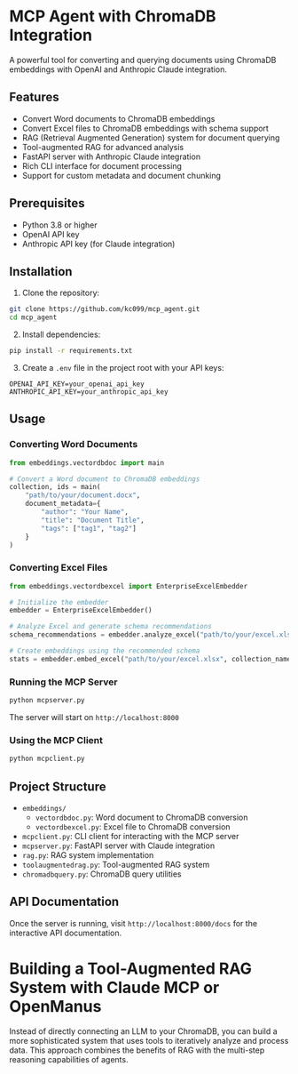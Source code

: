 # MCP Agent with ChromaDB Integration

A powerful tool for converting and querying documents using ChromaDB embeddings with OpenAI and Anthropic Claude integration.

## Features

- Convert Word documents to ChromaDB embeddings
- Convert Excel files to ChromaDB embeddings with schema support
- RAG (Retrieval Augmented Generation) system for document querying
- Tool-augmented RAG for advanced analysis
- FastAPI server with Anthropic Claude integration
- Rich CLI interface for document processing
- Support for custom metadata and document chunking

## Prerequisites

- Python 3.8 or higher
- OpenAI API key
- Anthropic API key (for Claude integration)

## Installation

1. Clone the repository:
```bash
git clone https://github.com/kc099/mcp_agent.git
cd mcp_agent
```

2. Install dependencies:
```bash
pip install -r requirements.txt
```

3. Create a `.env` file in the project root with your API keys:
```
OPENAI_API_KEY=your_openai_api_key
ANTHROPIC_API_KEY=your_anthropic_api_key
```

## Usage

### Converting Word Documents

```python
from embeddings.vectordbdoc import main

# Convert a Word document to ChromaDB embeddings
collection, ids = main(
    "path/to/your/document.docx",
    document_metadata={
        "author": "Your Name",
        "title": "Document Title",
        "tags": ["tag1", "tag2"]
    }
)
```

### Converting Excel Files

```python
from embeddings.vectordbexcel import EnterpriseExcelEmbedder

# Initialize the embedder
embedder = EnterpriseExcelEmbedder()

# Analyze Excel and generate schema recommendations
schema_recommendations = embedder.analyze_excel("path/to/your/excel.xlsx")

# Create embeddings using the recommended schema
stats = embedder.embed_excel("path/to/your/excel.xlsx", collection_name_prefix="enterprise")
```

### Running the MCP Server

```bash
python mcpserver.py
```

The server will start on `http://localhost:8000`

### Using the MCP Client

```bash
python mcpclient.py
```

## Project Structure

- `embeddings/`
  - `vectordbdoc.py`: Word document to ChromaDB conversion
  - `vectordbexcel.py`: Excel file to ChromaDB conversion
- `mcpclient.py`: CLI client for interacting with the MCP server
- `mcpserver.py`: FastAPI server with Claude integration
- `rag.py`: RAG system implementation
- `toolaugmentedrag.py`: Tool-augmented RAG system
- `chromadbquery.py`: ChromaDB query utilities

## API Documentation

Once the server is running, visit `http://localhost:8000/docs` for the interactive API documentation.

# Building a Tool-Augmented RAG System with Claude MCP or OpenManus
Instead of directly connecting an LLM to your ChromaDB, you can build a more sophisticated system that uses tools to iteratively analyze and process data. This approach combines the benefits of RAG with the multi-step reasoning capabilities of agents.

